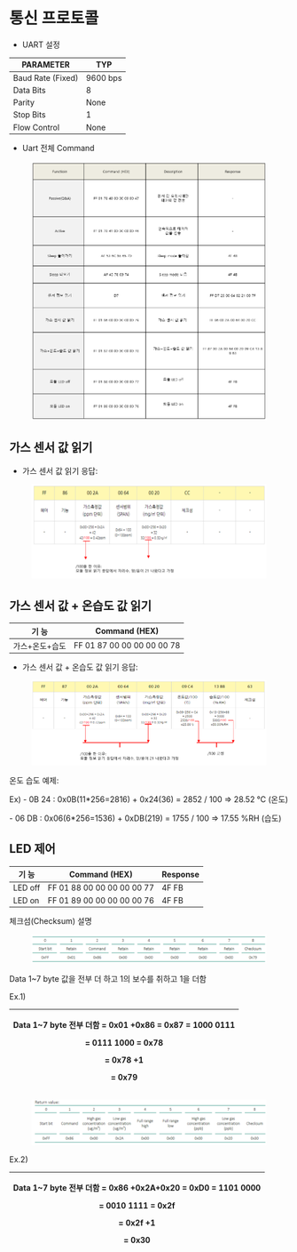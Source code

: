 # 통신 프로토콜

* UART 설정

| PARAMETER         | TYP      |
| ----------------- | -------- |
| Baud Rate (Fixed) | 9600 bps |
| Data Bits         | 8        |
| Parity            | None     |
| Stop Bits         | 1        |
| Flow Control      | None     |



* Uart 전체 Command

<figure><img src="../../../../../.gitbook/assets/all_uart_command.PNG" alt=""><figcaption></figcaption></figure>

## &#x20;가스 센서 값 읽기

* 가스 센서 값 읽기 응답:

<figure><img src="../../../../../.gitbook/assets/module_gas_value_response.PNG" alt=""><figcaption></figcaption></figure>

## 가스 센서 값 + 온습도 값 읽기

| 기 능      | Command (HEX)              |
| -------- | -------------------------- |
| 가스+온도+습도 | FF 01 87 00 00 00 00 00 78 |

* 가스 센서 값 + 온습도 값 읽기 응답:

<figure><img src="../../../../../.gitbook/assets/module_gas_value_and_temp_response.PNG" alt=""><figcaption></figcaption></figure>

온도 습도 예제:

Ex) - 0B 24 : 0x0B(11\*256=2816) + 0x24(36) = 2852 / 100 => 28.52 ℃ (온도)

&#x20;\- 06 DB : 0x06(6\*256=1536) + 0xDB(219) = 1755 / 100 => 17.55 %RH (습도)

## &#x20;LED 제어

&#x20;

| 기 능     | Command (HEX)              | Response |
| ------- | -------------------------- | -------- |
| LED off | FF 01 88 00 00 00 00 00 77 | 4F FB    |
| LED on  | FF 01 89 00 00 00 00 00 76 | 4F FB    |

체크섬(Checksum) 설명

&#x20;

<figure><img src="../../../../../.gitbook/assets/checksum_one.PNG" alt=""><figcaption></figcaption></figure>

Data 1\~7 byte 값을 전부 더 하고 1의 보수를 취하고 1을 더함

Ex.1)

| <p>Data 1~7 byte 전부 더함 = 0x01 +0x86 = 0x87 = 1000 0111</p><p>= 0111 1000 = 0x78</p><p>= 0x78 +1</p><p>= 0x79</p> |
| ---------------------------------------------------------------------------------------------------------------- |

&#x20;

<figure><img src="../../../../../.gitbook/assets/checksum_two.PNG" alt=""><figcaption></figcaption></figure>

&#x20;

Ex.2)

| <p>Data 1~7 byte 전부 더함 = 0x86 +0x2A+0x20 = 0xD0 = 1101 0000</p><p>= 0010 1111 = 0x2f</p><p>= 0x2f +1</p><p>= 0x30</p> |
| --------------------------------------------------------------------------------------------------------------------- |








